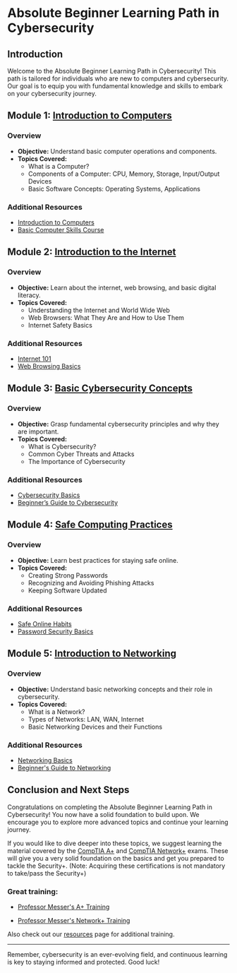 # Absolute Beginner Learning Path in Cybersecurity

## Introduction
Welcome to the Absolute Beginner Learning Path in Cybersecurity! This path is tailored for individuals who are new to computers and cybersecurity. Our goal is to equip you with fundamental knowledge and skills to embark on your cybersecurity journey.

## Module 1: [Introduction to Computers](/learning-paths/absolute-beginner/intro-to-computers.md)

### Overview
- **Objective:** Understand basic computer operations and components.
- **Topics Covered:**
  - What is a Computer?
  - Components of a Computer: CPU, Memory, Storage, Input/Output Devices
  - Basic Software Concepts: Operating Systems, Applications

### Additional Resources
- [Introduction to Computers](https://www.computerbasics.com/)
- [Basic Computer Skills Course](https://www.gcflearnfree.org/computerbasics/)

## Module 2: [Introduction to the Internet](/learning-paths//absolute-beginner/intro-to-internet.md)

### Overview
- **Objective:** Learn about the internet, web browsing, and basic digital literacy.
- **Topics Covered:**
  - Understanding the Internet and World Wide Web
  - Web Browsers: What They Are and How to Use Them
  - Internet Safety Basics

### Additional Resources
- [Internet 101](https://www.digitalunite.com/technology-guides/internet-basics)
- [Web Browsing Basics](https://edu.gcfglobal.org/en/internetbasics/)

## Module 3: [Basic Cybersecurity Concepts](/learning-paths/absolute-beginner/intro-cybersecurity-concepts.md)

### Overview
- **Objective:** Grasp fundamental cybersecurity principles and why they are important.
- **Topics Covered:**
  - What is Cybersecurity?
  - Common Cyber Threats and Attacks
  - The Importance of Cybersecurity

### Additional Resources
- [Cybersecurity Basics](https://www.kaspersky.com/resource-center/definitions/what-is-cyber-security)
- [Beginner’s Guide to Cybersecurity](https://www.cyberdegrees.org/resources/beginners-guide/)

## Module 4: [Safe Computing Practices](/learning-paths/absolute-beginner/safe-computing-practices.md)

### Overview
- **Objective:** Learn best practices for staying safe online.
- **Topics Covered:**
  - Creating Strong Passwords
  - Recognizing and Avoiding Phishing Attacks
  - Keeping Software Updated

### Additional Resources
- [Safe Online Habits](https://staysafeonline.org/stay-safe-online/)
- [Password Security Basics](https://www.lastpass.com/password-basics)

## Module 5: [Introduction to Networking](/learning-paths/absolute-beginner/intro-to-networking.md)

### Overview
- **Objective:** Understand basic networking concepts and their role in cybersecurity.
- **Topics Covered:**
  - What is a Network?
  - Types of Networks: LAN, WAN, Internet
  - Basic Networking Devices and their Functions

### Additional Resources
- [Networking Basics](https://www.cisco.com/c/en/us/solutions/small-business/resource-center/networking/networking-basics.html)
- [Beginner's Guide to Networking](https://www.techopedia.com/2/28228/networks/networking-for-beginners)

## Conclusion and Next Steps

Congratulations on completing the Absolute Beginner Learning Path in Cybersecurity! You now have a solid foundation to build upon. We encourage you to explore more advanced topics and continue your learning journey.

If you would like to dive deeper into these topics, we suggest learning the material covered by the [CompTIA A+](https://www.comptia.org/certifications/a) and [CompTIA Network+](https://www.comptia.org/certifications/network) exams. These will give you a very solid foundation on the basics and get you prepared to tackle the Security+. (Note: Acquiring these certifications is not mandatory to take/pass the Security+)

### Great training:
- [Professor Messer's A+ Training](https://www.professormesser.com/free-a-plus-training/220-1102/220-1102-video/220-1102-training-course/)

- [Professor Messer's Network+ Training](https://www.professormesser.com/network-plus/n10-008/n10-008-video/n10-008-training-course/)

Also check out our [resources](/resources.md) page for additional training.


---

Remember, cybersecurity is an ever-evolving field, and continuous learning is key to staying informed and protected. Good luck!
